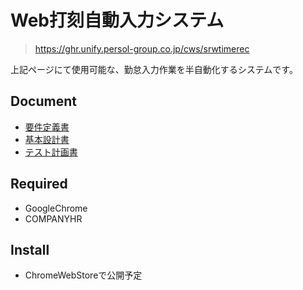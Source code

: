 # Web打刻自動入力システム

> https://ghr.unify.persol-group.co.jp/cws/srwtimerec

上記ページにて使用可能な、勤怠入力作業を半自動化するシステムです。

## Document

+ [要件定義書](https://github.com/euphmat/PPHRWebDakoku/blob/feature/doc/01.%E8%A6%81%E4%BB%B6%E5%AE%9A%E7%BE%A9%E6%9B%B8.md)
+ [基本設計書](https://github.com/euphmat/PPHRWebDakoku/blob/feature/doc/02.%E5%9F%BA%E6%9C%AC%E8%A8%AD%E8%A8%88%E6%9B%B8.md)
+ [テスト計画書](https://github.com/euphmat/PPHRWebDakoku/blob/feature/doc/03.%E3%83%86%E3%82%B9%E3%83%88%E8%A8%88%E7%94%BB%E6%9B%B8.md)

## Required

+ GoogleChrome
+ COMPANYHR

## Install

+ ChromeWebStoreで公開予定

